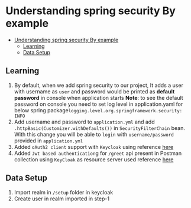 # Understanding spring security By example
<!-- TOC -->
* [Understanding spring security By example](#understanding-spring-security-by-example)
  * [Learning](#learning-)
  * [Data Setup](#data-setup-)
<!-- TOC -->
## Learning 

1. By default, when we add spring security to our project,
    It adds a user with username as `user` and password would be printed as **default password**  in console when application starts
   **Note**: to see the default password on console you need to set log level in application.yaml 
   for below spring package`logging.level.org.springframework.security: INFO`
2. Add username and password to `application.yml` and add `.httpBasic(Customizer.withDefaults())` in `SecurityFilterChain` bean. 
   With this change you will be able to `login` with `username/password` provided in `application.yml`
3. Added `oAuth2 client` support with `Keycloak` using reference [here](https://developers.redhat.com/articles/2023/07/24/how-integrate-spring-boot-3-spring-security-and-keycloak)
4. Added `Jwt based authentication`g for `/greet` api present in Postman collection using `KeyCloak` as resource server used reference [here](https://www.baeldung.com/spring-boot-keycloak)



## Data Setup 
1. Import realm in `/setup` folder in keycloak
2. Create user in realm imported in step-1